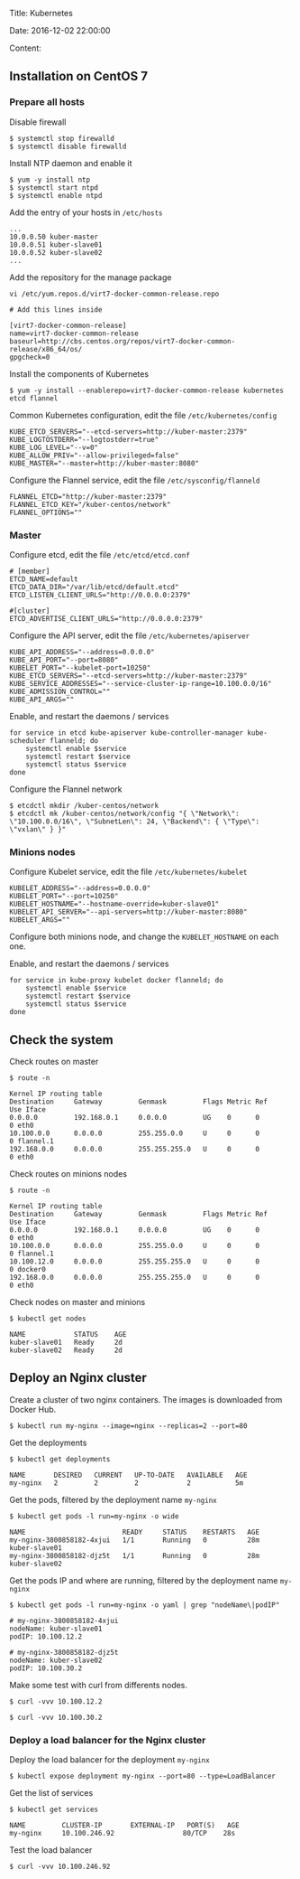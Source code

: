 Title: Kubernetes

Date: 2016-12-02 22:00:00

Content:

## Installation on CentOS 7

### Prepare all hosts

Disable firewall
```
$ systemctl stop firewalld
$ systemctl disable firewalld
```

Install NTP daemon and enable it
```
$ yum -y install ntp
$ systemctl start ntpd
$ systemctl enable ntpd
```

Add the entry of your hosts in `/etc/hosts`
```
...
10.0.0.50 kuber-master
10.0.0.51 kuber-slave01
10.0.0.52 kuber-slave02
...
```

Add the repository for the manage package
```
vi /etc/yum.repos.d/virt7-docker-common-release.repo

# Add this lines inside

[virt7-docker-common-release]
name=virt7-docker-common-release
baseurl=http://cbs.centos.org/repos/virt7-docker-common-release/x86_64/os/
gpgcheck=0
```

Install the components of Kubernetes
```
$ yum -y install --enablerepo=virt7-docker-common-release kubernetes etcd flannel
```

Common Kubernetes configuration, edit the file `/etc/kubernetes/config`
```
KUBE_ETCD_SERVERS="--etcd-servers=http://kuber-master:2379"
KUBE_LOGTOSTDERR="--logtostderr=true"
KUBE_LOG_LEVEL="--v=0"
KUBE_ALLOW_PRIV="--allow-privileged=false"
KUBE_MASTER="--master=http://kuber-master:8080"
```

Configure the Flannel service, edit the file `/etc/sysconfig/flanneld`
```
FLANNEL_ETCD="http://kuber-master:2379"
FLANNEL_ETCD_KEY="/kuber-centos/network"
FLANNEL_OPTIONS=""
```

### Master

Configure etcd, edit the file `/etc/etcd/etcd.conf`
```
# [member]
ETCD_NAME=default
ETCD_DATA_DIR="/var/lib/etcd/default.etcd"
ETCD_LISTEN_CLIENT_URLS="http://0.0.0.0:2379"

#[cluster]
ETCD_ADVERTISE_CLIENT_URLS="http://0.0.0.0:2379"
```

Configure the API server, edit the file `/etc/kubernetes/apiserver`
```
KUBE_API_ADDRESS="--address=0.0.0.0"
KUBE_API_PORT="--port=8080"
KUBELET_PORT="--kubelet-port=10250"
KUBE_ETCD_SERVERS="--etcd-servers=http://kuber-master:2379"
KUBE_SERVICE_ADDRESSES="--service-cluster-ip-range=10.100.0.0/16"
KUBE_ADMISSION_CONTROL=""
KUBE_API_ARGS=""
```

Enable, and restart the daemons / services
```
for service in etcd kube-apiserver kube-controller-manager kube-scheduler flanneld; do 
    systemctl enable $service
    systemctl restart $service
    systemctl status $service 
done
```

Configure the Flannel network
```
$ etcdctl mkdir /kuber-centos/network
$ etcdctl mk /kuber-centos/network/config "{ \"Network\": \"10.100.0.0/16\", \"SubnetLen\": 24, \"Backend\": { \"Type\": \"vxlan\" } }"
```

### Minions nodes

Configure Kubelet service, edit the file `/etc/kubernetes/kubelet`
```
KUBELET_ADDRESS="--address=0.0.0.0"
KUBELET_PORT="--port=10250"
KUBELET_HOSTNAME="--hostname-override=kuber-slave01"
KUBELET_API_SERVER="--api-servers=http://kuber-master:8080"
KUBELET_ARGS=""
```

Configure both minions node, and change the `KUBELET_HOSTNAME` on each one.

Enable, and restart the daemons / services
```
for service in kube-proxy kubelet docker flanneld; do
    systemctl enable $service
    systemctl restart $service
    systemctl status $service 
done
```

## Check the system

Check routes on master
```
$ route -n

Kernel IP routing table
Destination     Gateway         Genmask         Flags Metric Ref    Use Iface
0.0.0.0         192.168.0.1     0.0.0.0         UG    0      0        0 eth0
10.100.0.0      0.0.0.0         255.255.0.0     U     0      0        0 flannel.1
192.168.0.0     0.0.0.0         255.255.255.0   U     0      0        0 eth0
```

Check routes on minions nodes
```
$ route -n

Kernel IP routing table
Destination     Gateway         Genmask         Flags Metric Ref    Use Iface
0.0.0.0         192.168.0.1     0.0.0.0         UG    0      0        0 eth0
10.100.0.0      0.0.0.0         255.255.0.0     U     0      0        0 flannel.1
10.100.12.0     0.0.0.0         255.255.255.0   U     0      0        0 docker0
192.168.0.0     0.0.0.0         255.255.255.0   U     0      0        0 eth0
```

Check nodes on master and minions
```
$ kubectl get nodes

NAME            STATUS    AGE
kuber-slave01   Ready     2d
kuber-slave02   Ready     2d
```

## Deploy an Nginx cluster

Create a cluster of two nginx containers. The images is downloaded from Docker Hub.
```
$ kubectl run my-nginx --image=nginx --replicas=2 --port=80
```

Get the deployments
```
$ kubectl get deployments

NAME       DESIRED   CURRENT   UP-TO-DATE   AVAILABLE   AGE
my-nginx   2         2         2            2           5m
```

Get the pods, filtered by the deployment name `my-nginx`
```
$ kubectl get pods -l run=my-nginx -o wide

NAME                        READY     STATUS    RESTARTS   AGE
my-nginx-3800858182-4xjui   1/1       Running   0          28m       kuber-slave01
my-nginx-3800858182-djz5t   1/1       Running   0          28m       kuber-slave02
```

Get the pods IP and where are running, filtered by the deployment name `my-nginx`
```
$ kubectl get pods -l run=my-nginx -o yaml | grep "nodeName\|podIP"

# my-nginx-3800858182-4xjui
nodeName: kuber-slave01
podIP: 10.100.12.2

# my-nginx-3800858182-djz5t
nodeName: kuber-slave02
podIP: 10.100.30.2
```

Make some test with curl from differents nodes.
```
$ curl -vvv 10.100.12.2

$ curl -vvv 10.100.30.2
```

### Deploy a load balancer for the Nginx cluster

Deploy the load balancer for the deployment `my-nginx`
```
$ kubectl expose deployment my-nginx --port=80 --type=LoadBalancer
```

Get the list of services
```
$ kubectl get services

NAME         CLUSTER-IP       EXTERNAL-IP   PORT(S)   AGE
my-nginx     10.100.246.92                 80/TCP    28s
```

Test the load balancer
```
$ curl -vvv 10.100.246.92
```